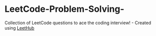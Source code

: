 # LeetCode-Problem-Solving-
Collection of LeetCode questions to ace the coding interview! - Created using [LeetHub](https://github.com/QasimWani/LeetHub)
